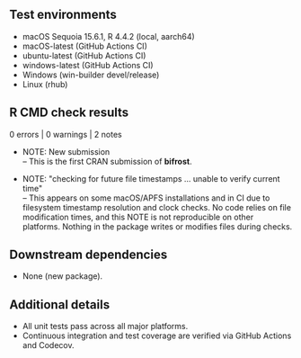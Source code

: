 ## Test environments
- macOS Sequoia 15.6.1, R 4.4.2 (local, aarch64)
- macOS-latest (GitHub Actions CI)
- ubuntu-latest (GitHub Actions CI)
- windows-latest (GitHub Actions CI)
- Windows (win-builder devel/release)
- Linux (rhub)

## R CMD check results
0 errors | 0 warnings | 2 notes

* NOTE: New submission  
  – This is the first CRAN submission of **bifrost**.

* NOTE: "checking for future file timestamps ... unable to verify current time"  
  – This appears on some macOS/APFS installations and in CI due to filesystem
    timestamp resolution and clock checks. No code relies on file modification
    times, and this NOTE is not reproducible on other platforms. Nothing in the
    package writes or modifies files during checks.

## Downstream dependencies
- None (new package).

## Additional details
- All unit tests pass across all major platforms.
- Continuous integration and test coverage are verified via GitHub Actions and Codecov.
